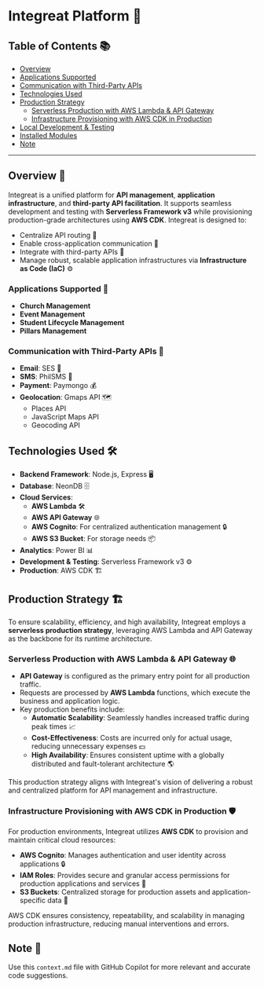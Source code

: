 # Integreat Platform 🚀

## Table of Contents 📚
- [Overview](#overview-🌟)
- [Applications Supported](#applications-supported-📱)
- [Communication with Third-Party APIs](#communication-with-third-party-apis-🔗)
- [Technologies Used](#technologies-used-🛠️)
- [Production Strategy](#production-strategy-🏗️)
  - [Serverless Production with AWS Lambda & API Gateway](#serverless-production-with-aws-lambda--api-gateway-🌐)
  - [Infrastructure Provisioning with AWS CDK in Production](#infrastructure-provisioning-with-aws-cdk-in-production-🛡️)
- [Local Development & Testing](#local-development--testing-🖥️)
- [Installed Modules](#installed-modules-📦)
- [Note](#note-📝)

---

## Overview 🌟
Integreat is a unified platform for **API management**, **application infrastructure**, and **third-party API facilitation**. It supports seamless development and testing with **Serverless Framework v3** while provisioning production-grade architectures using **AWS CDK**. Integreat is designed to:

- Centralize API routing 🚦
- Enable cross-application communication 🔄
- Integrate with third-party APIs 🔗
- Manage robust, scalable application infrastructures via **Infrastructure as Code (IaC)** ⚙️

### Applications Supported 📱
- **Church Management**
- **Event Management**
- **Student Lifecycle Management**
- **Pillars Management**

### Communication with Third-Party APIs 🔗
- **Email**: SES 📧
- **SMS**: PhilSMS 📱
- **Payment**: Paymongo 💰
- **Geolocation**: Gmaps API 🗺️
  - Places API
  - JavaScript Maps API
  - Geocoding API

## Technologies Used 🛠️
- **Backend Framework**: Node.js, Express 🖥️
- **Database**: NeonDB 🗄️
- **Cloud Services**:
  - **AWS Lambda** 🛠️
  - **AWS API Gateway** 🌐
  - **AWS Cognito**: For centralized authentication management 🔒
  - **AWS S3 Bucket**: For storage needs 📦
- **Analytics**: Power BI 📊
- **Development & Testing**: Serverless Framework v3 ⚙️
- **Production**: AWS CDK 🏗️

## Production Strategy 🏗️
To ensure scalability, efficiency, and high availability, Integreat employs a **serverless production strategy**, leveraging AWS Lambda and API Gateway as the backbone for its runtime architecture.

### Serverless Production with AWS Lambda & API Gateway 🌐
- **API Gateway** is configured as the primary entry point for all production traffic.
- Requests are processed by **AWS Lambda** functions, which execute the business and application logic.
- Key production benefits include:
  - **Automatic Scalability**: Seamlessly handles increased traffic during peak times 📈
  - **Cost-Effectiveness**: Costs are incurred only for actual usage, reducing unnecessary expenses 💵
  - **High Availability**: Ensures consistent uptime with a globally distributed and fault-tolerant architecture 🌎

This production strategy aligns with Integreat's vision of delivering a robust and centralized platform for API management and infrastructure.

### Infrastructure Provisioning with AWS CDK in Production 🛡️
For production environments, Integreat utilizes **AWS CDK** to provision and maintain critical cloud resources:
- **AWS Cognito**: Manages authentication and user identity across applications 🔒
- **IAM Roles**: Provides secure and granular access permissions for production applications and services 🔑
- **S3 Buckets**: Centralized storage for production assets and application-specific data 📂

AWS CDK ensures consistency, repeatability, and scalability in managing production infrastructure, reducing manual interventions and errors.

## Note 📝
Use this `context.md` file with GitHub Copilot for more relevant and accurate code suggestions.